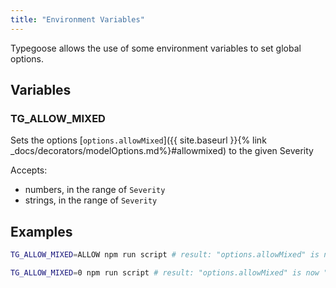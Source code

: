 ```yaml
---
title: "Environment Variables"
---
```


Typegoose allows the use of some environment variables to set global options.

## Variables

### TG_ALLOW_MIXED

Sets the options [`options.allowMixed`]({{ site.baseurl }}{% link _docs/decorators/modelOptions.md%}#allowmixed) to the given Severity

Accepts:
- numbers, in the range of `Severity`
- strings, in the range of `Severity`

## Examples

```sh
TG_ALLOW_MIXED=ALLOW npm run script # result: "options.allowMixed" is now "ALLOW" (actual: 0)

TG_ALLOW_MIXED=0 npm run script # result: "options.allowMixed" is now "ALLOW" (actual: 0)
```
